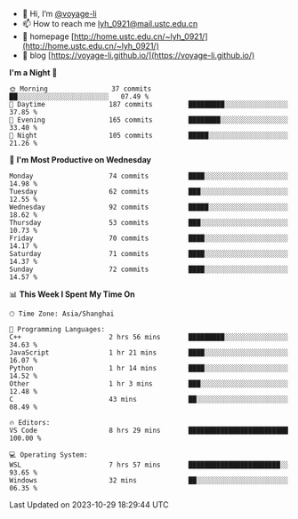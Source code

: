 - 👋 Hi, I’m [@voyage-li](https://github.com/voyage-li/)
- 📫 How to reach me [lyh_0921@mail.ustc.edu.cn](mailto:lyh_0921@mail.ustc.edu.cn)
- 👯 homepage [http://home.ustc.edu.cn/~lyh_0921/](http://home.ustc.edu.cn/~lyh_0921/)
- 🥤 blog [https://voyage-li.github.io/](https://voyage-li.github.io/)

<!--START_SECTION:waka-->
**I'm a Night 🦉** 

```text
🌞 Morning                37 commits          ██░░░░░░░░░░░░░░░░░░░░░░░   07.49 % 
🌆 Daytime                187 commits         █████████░░░░░░░░░░░░░░░░   37.85 % 
🌃 Evening                165 commits         ████████░░░░░░░░░░░░░░░░░   33.40 % 
🌙 Night                  105 commits         █████░░░░░░░░░░░░░░░░░░░░   21.26 % 
```
📅 **I'm Most Productive on Wednesday** 

```text
Monday                   74 commits          ████░░░░░░░░░░░░░░░░░░░░░   14.98 % 
Tuesday                  62 commits          ███░░░░░░░░░░░░░░░░░░░░░░   12.55 % 
Wednesday                92 commits          █████░░░░░░░░░░░░░░░░░░░░   18.62 % 
Thursday                 53 commits          ███░░░░░░░░░░░░░░░░░░░░░░   10.73 % 
Friday                   70 commits          ████░░░░░░░░░░░░░░░░░░░░░   14.17 % 
Saturday                 71 commits          ████░░░░░░░░░░░░░░░░░░░░░   14.37 % 
Sunday                   72 commits          ████░░░░░░░░░░░░░░░░░░░░░   14.57 % 
```


📊 **This Week I Spent My Time On** 

```text
🕑︎ Time Zone: Asia/Shanghai

💬 Programming Languages: 
C++                      2 hrs 56 mins       █████████░░░░░░░░░░░░░░░░   34.63 % 
JavaScript               1 hr 21 mins        ████░░░░░░░░░░░░░░░░░░░░░   16.07 % 
Python                   1 hr 14 mins        ████░░░░░░░░░░░░░░░░░░░░░   14.52 % 
Other                    1 hr 3 mins         ███░░░░░░░░░░░░░░░░░░░░░░   12.48 % 
C                        43 mins             ██░░░░░░░░░░░░░░░░░░░░░░░   08.49 % 

🔥 Editors: 
VS Code                  8 hrs 29 mins       █████████████████████████   100.00 % 

💻 Operating System: 
WSL                      7 hrs 57 mins       ███████████████████████░░   93.65 % 
Windows                  32 mins             ██░░░░░░░░░░░░░░░░░░░░░░░   06.35 % 
```


 Last Updated on 2023-10-29 18:29:44 UTC
<!--END_SECTION:waka-->